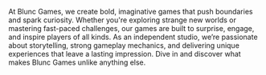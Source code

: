 At Blunc Games, we create bold, imaginative games that push boundaries and spark curiosity. Whether you're exploring strange new worlds or mastering fast-paced challenges, our games are built to surprise, engage, and inspire players of all kinds. As an independent studio, we’re passionate about storytelling, strong gameplay mechanics, and delivering unique experiences that leave a lasting impression. Dive in and discover what makes Blunc Games unlike anything else.
